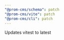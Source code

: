 ```yaml
---
"@prom-cms/schema": patch
"@prom-cms/vite": patch
"@prom-cms/cli": patch
---
```


Updates vitest to latest
